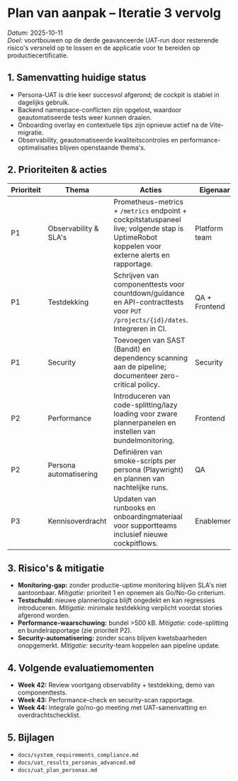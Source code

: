 # Plan van aanpak – Iteratie 3 vervolg

_Datum:_ 2025-10-11  \
_Doel:_ voortbouwen op de derde geavanceerde UAT-run door resterende risico's versneld op te lossen en de applicatie voor te bereiden op productiecertificatie.

## 1. Samenvatting huidige status
- Persona-UAT is drie keer succesvol afgerond; de cockpit is stabiel in dagelijks gebruik.
- Backend namespace-conflicten zijn opgelost, waardoor geautomatiseerde tests weer kunnen draaien.
- Onboarding overlay en contextuele tips zijn opnieuw actief na de Vite-migratie.
- Observability, geautomatiseerde kwaliteitscontroles en performance-optimalisaties blijven openstaande thema's.

## 2. Prioriteiten & acties
| Prioriteit | Thema | Acties | Eigenaar | Gereed |
| --- | --- | --- | --- | --- |
| P1 | Observability & SLA's | Prometheus-metrics + `/metrics` endpoint + cockpitstatuspaneel live; volgende stap is UptimeRobot koppelen voor externe alerts en rapportage. | Platform team | Week 42 |
| P1 | Testdekking | Schrijven van componenttests voor countdown/guidance en API-contracttests voor `PUT /projects/{id}/dates`. Integreren in CI. | QA + Frontend | Week 42 |
| P1 | Security | Toevoegen van SAST (Bandit) en dependency scanning aan de pipeline; documenteer zero-critical policy. | Security | Week 43 |
| P2 | Performance | Introduceren van code-splitting/lazy loading voor zware plannerpanelen en instellen van bundelmonitoring. | Frontend | Week 43 |
| P2 | Persona automatisering | Definiëren van smoke-scripts per persona (Playwright) en plannen van nachtelijke runs. | QA | Week 44 |
| P3 | Kennisoverdracht | Updaten van runbooks en onboardingmateriaal voor supportteams inclusief nieuwe cockpitflows. | Enablement | Week 44 |

## 3. Risico's & mitigatie
- **Monitoring-gap:** zonder productie-uptime monitoring blijven SLA's niet aantoonbaar. _Mitigatie:_ prioriteit 1 en opnemen als Go/No-Go criterium.
- **Testschuld:** nieuwe plannerlogica blijft ongedekt en kan regressies introduceren. _Mitigatie:_ minimale testdekking verplicht voordat stories afgerond worden.
- **Performance-waarschuwing:** bundel >500 kB. _Mitigatie:_ code-splitting en bundelrapportage (zie prioriteit P2).
- **Security-automatisering:** zonder scans blijven kwetsbaarheden onopgemerkt. _Mitigatie:_ security-team koppelen aan pipeline update.

## 4. Volgende evaluatiemomenten
- **Week 42:** Review voortgang observability + testdekking, demo van componenttests.
- **Week 43:** Performance-check en security-scan rapportage.
- **Week 44:** Integrale go/no-go meeting met UAT-samenvatting en overdrachtschecklist.

## 5. Bijlagen
- `docs/system_requirements_compliance.md`
- `docs/uat_results_personas_advanced.md`
- `docs/uat_plan_personas.md`
